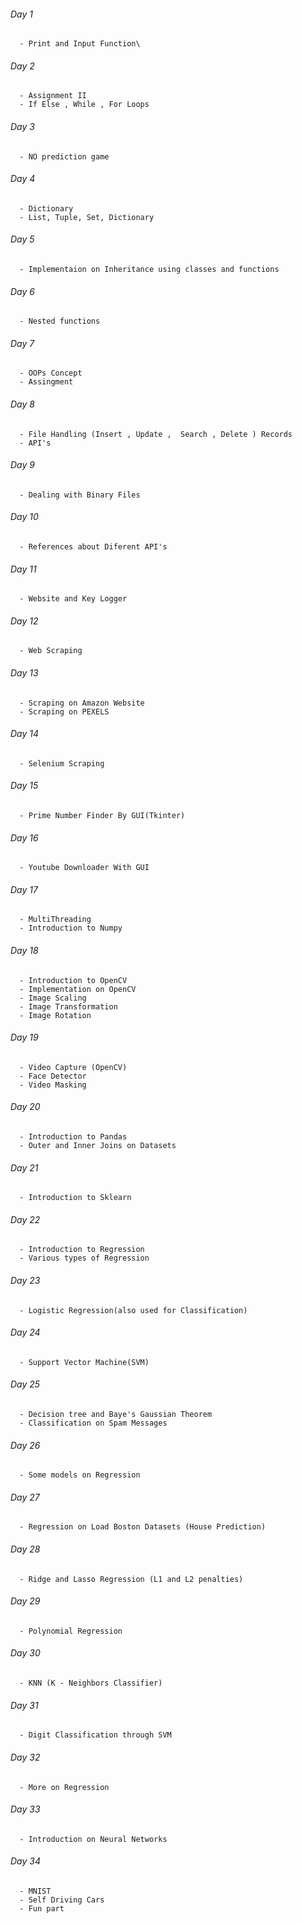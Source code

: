 ###### Day 1 
      - Print and Input Function\
      
###### Day 2
      - Assignment II
      - If Else , While , For Loops
      
###### Day 3
      - NO prediction game
      
###### Day 4
      - Dictionary
      - List, Tuple, Set, Dictionary
      
###### Day 5
      - Implementaion on Inheritance using classes and functions 
      
###### Day 6
      - Nested functions 
      
###### Day 7
      - OOPs Concept 
      - Assingment 
      
###### Day 8 
      - File Handling (Insert , Update ,  Search , Delete ) Records
      - API's 
      
###### Day 9
      - Dealing with Binary Files 
      
###### Day 10
      - References about Diferent API's
###### Day 11
      - Website and Key Logger
      
###### Day 12
      - Web Scraping
      
###### Day 13 
      - Scraping on Amazon Website 
      - Scraping on PEXELS 
      
###### Day 14 
      - Selenium Scraping
      
###### Day 15
      - Prime Number Finder By GUI(Tkinter)
      
###### Day 16
      - Youtube Downloader With GUI
      
###### Day 17
      - MultiThreading
      - Introduction to Numpy
            
###### Day 18
      - Introduction to OpenCV
      - Implementation on OpenCV
      - Image Scaling 
      - Image Transformation 
      - Image Rotation
      
###### Day 19
      - Video Capture (OpenCV)
      - Face Detector 
      - Video Masking
      
###### Day 20
      - Introduction to Pandas 
      - Outer and Inner Joins on Datasets
      
###### Day 21
      - Introduction to Sklearn 
      
###### Day 22
      - Introduction to Regression
      - Various types of Regression 
      
###### Day 23
      - Logistic Regression(also used for Classification)
      
###### Day 24
      - Support Vector Machine(SVM)
      
###### Day 25
      - Decision tree and Baye's Gaussian Theorem 
      - Classification on Spam Messages 
      
###### Day 26
      - Some models on Regression
      
###### Day 27
      - Regression on Load Boston Datasets (House Prediction)
      
###### Day 28
      - Ridge and Lasso Regression (L1 and L2 penalties)
      
###### Day 29
      - Polynomial Regression 
      
###### Day 30 
      - KNN (K - Neighbors Classifier)
      
###### Day 31
      - Digit Classification through SVM
      
###### Day 32
      - More on Regression 
      
###### Day 33 
      - Introduction on Neural Networks 
      
###### Day 34
      - MNIST 
      - Self Driving Cars 
      - Fun part 
